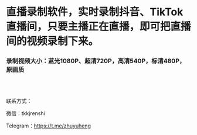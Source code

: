 # 直播录制软件，实时录制抖音、TikTok直播间，只要主播正在直播，即可把直播间的视频录制下来。

### 录制视频大小：蓝光1080P、超清720P，高清540P，标清480P，原画质

<br/>
<br/>

联系方式：

微信：tkkjrenshi

Telegram：https://t.me/zhuyuheng
